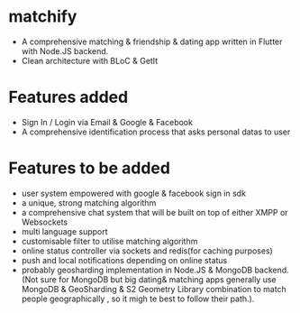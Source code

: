 # matchify
- A comprehensive matching & friendship & dating app written in Flutter with Node.JS backend.
- Clean architecture with BLoC & GetIt 
# Features added
- Sign In / Login via Email & Google & Facebook
- A comprehensive identification process that asks personal datas to user
# Features to be added
- user system empowered with google & facebook sign in sdk
- a unique, strong matching algorithm
- a comprehensive chat system that will be built on top of either XMPP or Websockets
- multi language support
- customisable filter to utilise matching algorithm
- online status controller via sockets and redis(for caching purposes)
- push and local notifications depending on online status
- probably geosharding implementation in Node.JS & MongoDB backend. (Not sure for MongoDB but big dating& matching apps generally use MongoDB & GeoSharding & S2 Geometry Library combination to match people geographically , so it migh te best to follow their path.).
